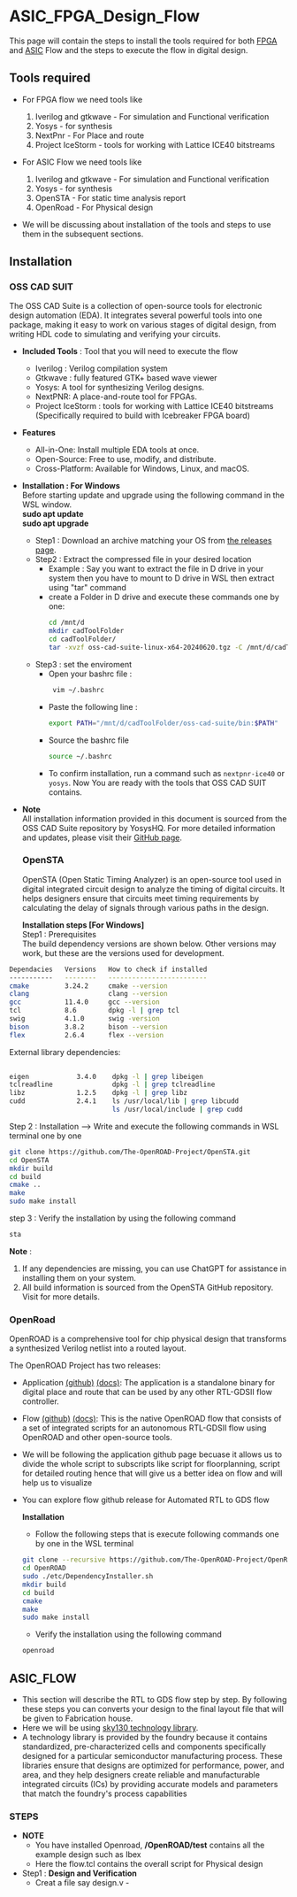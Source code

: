 # ASIC_FPGA_Design_Flow
This page will contain the steps to install the tools required for both [FPGA](#FPGA_FLOW) and [ASIC](#ASIC_FLOW) Flow and the steps to execute the flow in digital design.
## Tools required
- For FPGA flow we need tools like</br>
  1. Iverilog and gtkwave - For simulation and Functional verification
  2. Yosys - for synthesis
  3. NextPnr - For Place and route
  4. Project IceStorm - tools for working with Lattice ICE40 bitstreams
- For ASIC Flow we need tools like</br>
  1. Iverilog and gtkwave - For simulation and Functional verification
  2. Yosys - for synthesis
  3. OpenSTA - For static time analysis report
  4. OpenRoad - For Physical design
     
- We will be discussing about installation of the tools and steps to use them in the subsequent sections.
## Installation

  ### OSS CAD SUIT
  The OSS CAD Suite is a collection of open-source tools for electronic design automation (EDA). It integrates several powerful tools into one package, making it easy to work on various stages of digital 
  design, from writing HDL code to simulating and verifying your circuits.
  - **Included Tools** : Tool that you will need to execute the flow</br>
     - Iverilog : Verilog compilation system
     - Gtkwave : fully featured GTK+ based wave viewer
     - Yosys: A tool for synthesizing Verilog designs.
     - NextPNR: A place-and-route tool for FPGAs.
     - Project IceStorm : tools for working with Lattice ICE40 bitstreams (Specifically required to build with Icebreaker FPGA board)
  - **Features**</br>
    - All-in-One: Install multiple EDA tools at once.
    - Open-Source: Free to use, modify, and distribute.
    - Cross-Platform: Available for Windows, Linux, and macOS.
  - **Installation : For Windows**</br>
  Before starting update and upgrade using the following command in the WSL window. </br>
  **sudo apt update </br>
  sudo apt upgrade**



    - Step1 : Download an archive matching your OS from [the releases page](https://github.com/YosysHQ/oss-cad-suite-build/releases/latest).
    - Step2 : Extract the compressed file in your desired location </br>
      - Example : Say you want to extract the file in D drive in your system then you have to mount to D drive in WSL then extract using "tar" command
      - create a Folder in D drive and execute these commands one by one:</br>
        ```bash
        cd /mnt/d
        mkdir cadToolFolder
        cd cadToolFolder/
        tar -xvzf oss-cad-suite-linux-x64-20240620.tgz -C /mnt/d/cadToolFolder/
        ```
    - Step3 : set the enviroment </br>
      - Open your bashrc file :
        ```bash
         vim ~/.bashrc
        ```
      - Paste the following line :
        ```bash
        export PATH="/mnt/d/cadToolFolder/oss-cad-suite/bin:$PATH"
        ```
      - Source the bashrc file
        ```bash
        source ~/.bashrc
        ```
      - To confirm installation, run a command such as ```nextpnr-ice40``` or ```yosys```. Now You are ready with the tools that OSS CAD SUIT contains.
- **Note**</br>
      All installation information provided in this document is sourced from the OSS CAD Suite repository by YosysHQ. For more detailed information and updates, please visit their
      [GitHub page](https://github.com/YosysHQ/oss-cad-suite-build.git).

  ### OpenSTA
  OpenSTA (Open Static Timing Analyzer) is an open-source tool used in digital integrated circuit design to analyze the timing of digital circuits. It helps 
  designers ensure that circuits meet timing requirements by calculating the delay of signals through various paths in the design.

  **Installation steps [For Windows]** </br>
  Step1 : Prerequisites </br>
  The build dependency versions are shown below. Other versions may work, but these are the versions used for development.
```bash
Dependacies   Versions   How to check if installed 
-----------   --------   -------------------------
cmake         3.24.2     cmake --version
clang                    clang --version
gcc           11.4.0     gcc --version
tcl           8.6        dpkg -l | grep tcl
swig          4.1.0      swig -version
bison         3.8.2      bison --version
flex          2.6.4      flex --version
```
External library dependencies:</br>
```bash
         
eigen            3.4.0    dpkg -l | grep libeigen
tclreadline               dpkg -l | grep tclreadline
libz             1.2.5    dpkg -l | grep libz
cudd             2.4.1    ls /usr/local/lib | grep libcudd
                          ls /usr/local/include | grep cudd
```
Step 2 : Installation --> Write and execute the following commands in WSL terminal one by one
```bash
git clone https://github.com/The-OpenROAD-Project/OpenSTA.git 
cd OpenSTA 
mkdir build
cd build
cmake .. 
make
sudo make install
```
step 3 : Verify the installation by using the following command
```bash
sta
```
**Note** :
1. If any dependencies are missing, you can use ChatGPT for assistance in installing them on your system. 
2. All build information is sourced from the OpenSTA GitHub repository. Visit for more details.

### OpenRoad
OpenROAD is a comprehensive tool for chip physical design that transforms a synthesized Verilog netlist into a routed layout.

The OpenROAD Project has two releases:

- Application [(github)](https://github.com/The-OpenROAD-Project/OpenROAD) [(docs)](https://openroad.readthedocs.io/en/latest/main/README.html): The application is a standalone binary for digital place and route that can be used by any other RTL-GDSII flow controller.
- Flow [(github)](https://github.com/The-OpenROAD-Project/OpenROAD-flow-scripts) [(docs)](https://openroad-flow-scripts.readthedocs.io/en/latest/): This is the native OpenROAD flow that consists of a set of integrated scripts for an autonomous RTL-GDSII flow using OpenROAD and other open-source tools.
- We will be following the application github page becuase it allows us to divide the whole script to subscripts like script for floorplanning, script for detailed routing hence that will give us a better idea on flow and will help us to visualize
- You can explore flow github release for Automated RTL to GDS flow

  **Installation**
  - Follow the following steps that is execute following commands one by one in the WSL terminal
  ```bash
  git clone --recursive https://github.com/The-OpenROAD-Project/OpenROAD.git
  cd OpenROAD
  sudo ./etc/DependencyInstaller.sh
  mkdir build
  cd build
  cmake
  make
  sudo make install
  ```
  - Verify the installation using the following command
  ```bash
  openroad
  ```

## ASIC_FLOW  
- This section will describe the RTL to GDS flow step by step. By following these steps you can converts your design to the final layout file
that will be given to Fabrication house.
- Here we will be using [sky130 technology library](https://skywater-pdk.readthedocs.io/en/main/contents/libraries.html).
- A technology library is provided by the foundry because it contains standardized, pre-characterized cells and components specifically designed for a particular semiconductor manufacturing process. These libraries ensure that designs are optimized for performance, power, and area, and they help designers create reliable and manufacturable integrated circuits (ICs) by providing accurate models and parameters that match the foundry's process capabilities

### STEPS
- **NOTE** </br>
  - You have installed Openroad, **/OpenROAD/test** contains all the example design such as Ibex
  - Here the flow.tcl contains the overall script for Physical design 
- Step1 : **Design and Verification** </br>
  - Creat a file say design.v 
          -
  
  
  

  
 


